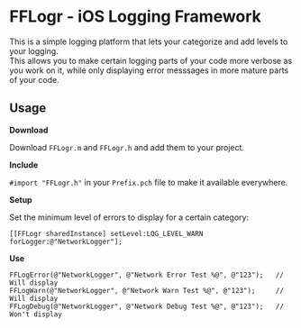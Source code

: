 FFLogr - iOS Logging Framework
======

This is a simple logging platform that lets your categorize and add levels to your logging.  
This allows you to make certain logging parts of your code more verbose as you work on it, 
while only displaying error messsages in more mature parts of your code.

Usage
------
**Download**

Download <code>FFLogr.m</code> and <code>FFLogr.h</code> and add them to your project.

**Include**

<code>#import "FFLogr.h"</code> in your <code>Prefix.pch</code> file to make it available everywhere.

**Setup**

Set the minimum level of errors to display for a certain category:

    [[FFLogr sharedInstance] setLevel:LOG_LEVEL_WARN forLogger:@"NetworkLogger"];

**Use**

    FFLogError(@"NetworkLogger", @"Network Error Test %@", @"123");   // Will display
    FFLogWarn(@"NetworkLogger", @"Network Warn Test %@", @"123");     // Will display
    FFLogDebug(@"NetworkLogger", @"Network Debug Test %@", @"123");   // Won't display
